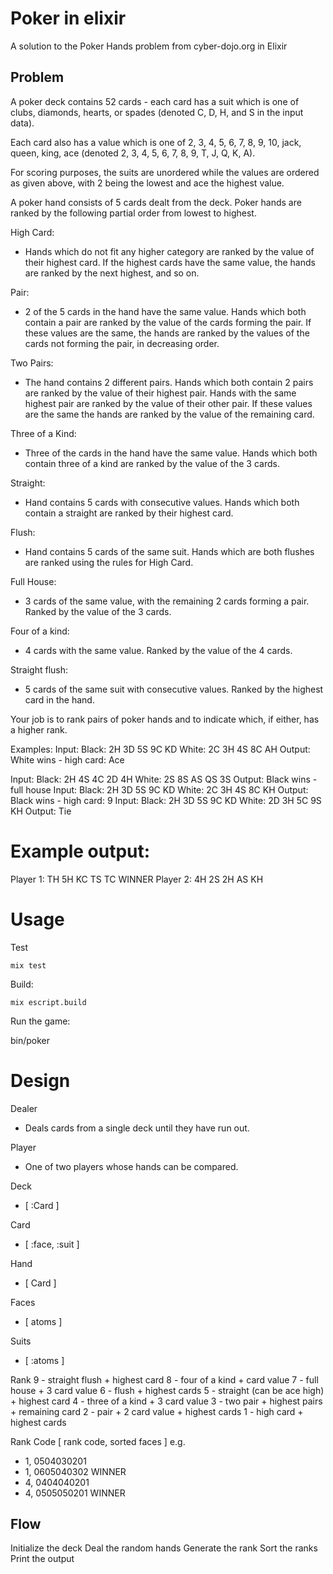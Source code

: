 # Poker in elixir

A solution to the Poker Hands problem from cyber-dojo.org in Elixir

## Problem

A poker deck contains 52 cards - each card has a suit which is one of clubs, diamonds, hearts, or spades (denoted C, D, H, and S in the input data).

Each card also has a value which is one of 2, 3, 4, 5, 6, 7, 8, 9, 10, jack, queen, king, ace (denoted 2, 3, 4, 5, 6, 7, 8, 9, T, J, Q, K, A).

For scoring purposes, the suits are unordered while the values are ordered as given above, with 2 being the lowest and ace the highest value.

A poker hand consists of 5 cards dealt from the deck. Poker hands are ranked by the following partial order from lowest to highest.

High Card: 

- Hands which do not fit any higher category are ranked by the value of their highest card. If the highest cards have the same value, the hands are ranked by the next highest, and so on.

Pair: 

- 2 of the 5 cards in the hand have the same value. Hands which both contain a pair are ranked by the value of the cards forming the pair. If these values are the same, the hands are ranked by the values of the cards not forming the pair, in decreasing order.

Two Pairs: 

- The hand contains 2 different pairs. Hands which both contain 2 pairs are ranked by the value of their highest pair. Hands with the same highest pair are ranked by the value of their other pair. If these values are the same the hands are ranked by the value of the remaining card.

Three of a Kind: 

- Three of the cards in the hand have the same value. Hands which both contain three of a kind are ranked by the value of the 3 cards.

Straight: 

- Hand contains 5 cards with consecutive values. Hands which both contain a straight are ranked by their highest card.

Flush: 

- Hand contains 5 cards of the same suit. Hands which are both flushes are ranked using the rules for High Card.

Full House: 

- 3 cards of the same value, with the remaining 2 cards forming a pair. Ranked by the value of the 3 cards.

Four of a kind: 

- 4 cards with the same value. Ranked by the value of the 4 cards.

Straight flush: 

- 5 cards of the same suit with consecutive values. Ranked by the highest card in the hand.

Your job is to rank pairs of poker hands and to indicate which, if either, has a higher rank.

Examples: Input: Black: 2H 3D 5S 9C KD White: 2C 3H 4S 8C AH Output: White wins - high card: Ace

  Input: Black: 2H 4S 4C 2D 4H White: 2S 8S AS QS 3S Output: Black wins - full house
  Input: Black: 2H 3D 5S 9C KD White: 2C 3H 4S 8C KH Output: Black wins - high card: 9
  Input: Black: 2H 3D 5S 9C KD White: 2D 3H 5C 9S KH Output: Tie

# Example output:
Player 1: TH 5H KC TS TC WINNER
Player 2: 4H 2S 2H AS KH

# Usage

Test

    mix test

Build:

    mix escript.build

Run the game:

   bin/poker

# Design

Dealer
- Deals cards from a single deck until they have run out.

Player
- One of two players whose hands can be compared.

Deck
- [ :Card ]

Card
- [ :face, :suit ]

Hand
- [ Card ]

Faces
- [ atoms ]

Suits
- [ :atoms ]

Rank
9 - straight flush + highest card
8 - four of a kind + card value
7 - full house + 3 card value
6 - flush + highest cards
5 - straight (can be ace high) + highest card
4 - three of a kind + 3 card value
3 - two pair + highest pairs + remaining card
2 - pair + 2 card value + highest cards
1 - high card + highest cards

Rank Code
[ rank code, sorted faces ]
e.g.
- 1, 0504030201
- 1, 0605040302 WINNER
- 4, 0404040201
- 4, 0505050201 WINNER

## Flow
Initialize the deck
Deal the random hands
Generate the rank
Sort the ranks
Print the output

